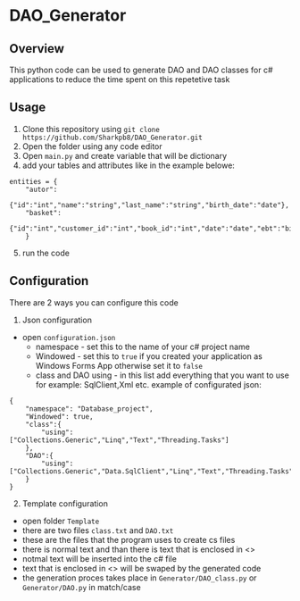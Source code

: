 # DAO_Generator

## Overview
This python code can be used to generate DAO and DAO classes for c# applications to reduce the time spent on this repetetive task

## Usage
1. Clone this repository using `git clone https://github.com/Sharkpb8/DAO_Generator.git`
2. Open the folder using any code editor
3. Open `main.py` and create variable that will be dictionary 
4. add your tables and attributes like in the example belowe:
```
entities = {
    "autor":
    {"id":"int","name":"string","last_name":"string","birth_date":"date"},
    "basket":
    {"id":"int","customer_id":"int","book_id":"int","date":"date","ebt":"bit"}
    }
```
5. run the code

## Configuration
There are 2 ways you can configure this code
1. Json configuration
- open `configuration.json`
    -  namespace - set this to the name of your c# project name
    -  Windowed - set this to `true` if you created your application as Windows Forms App otherwise set it to `false`
    -  class and DAO using - in this list add everything that you want to use for example: SqlClient,Xml etc.
example of configurated json:
```
{
    "namespace": "Database_project",
    "Windowed": true,
    "class":{
        "using":["Collections.Generic","Linq","Text","Threading.Tasks"]
    },
    "DAO":{
        "using":["Collections.Generic","Data.SqlClient","Linq","Text","Threading.Tasks","Xml"]
    }
}
```

2. Template configuration
- open folder `Template`
- there are two files `class.txt` and `DAO.txt`
- these are the files that the program uses to create cs files
- there is normal text and than there is text that is enclosed in <>
- notmal text will be inserted into the c# file
- text that is enclosed in <> will be swaped by the generated code
- the generation proces takes place in `Generator/DAO_class.py` or `Generator/DAO.py` in match/case